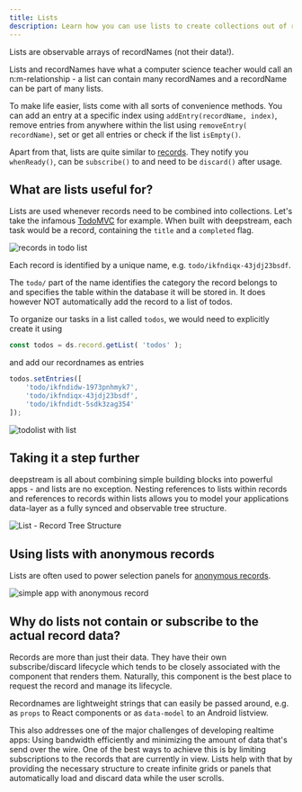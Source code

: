 ```yaml
---
title: Lists
description: Learn how you can use lists to create collections out of records with attributes in common
---
```


Lists are observable arrays of recordNames (not their data!).

Lists and recordNames have what a computer science teacher would call an n:m-relationship - a list can contain many recordNames and a recordName can be part of many lists.

To make life easier, lists come with all sorts of convenience methods. You can add an entry at a specific index using `addEntry(recordName, index)`, remove entries from anywhere within the list using `removeEntry( recordName)`, set or get all entries or check if the list `isEmpty()`.

Apart from that, lists are quite similar to [records](../records/). They notify you `whenReady()`, can be `subscribe()` to and need to be `discard()` after usage.

## What are lists useful for?
Lists are used whenever records need to be combined into collections. Let's take the infamous [TodoMVC](http://todomvc.com/) for example. When built with deepstream, each task would be a record, containing the `title` and a `completed` flag.

![records in todo list](/img/tutorials/20-core/todolist-record.png)

Each record is identified by a unique name, e.g. `todo/ikfndiqx-43jdj23bsdf`.

The `todo/` part of the name identifies the category the record belongs to and specifies the table within the database it will be stored in. It does however NOT automatically add the record to a list of todos.

To organize our tasks in a list called `todos`, we would need to explicitly create it using

```javascript
const todos = ds.record.getList( 'todos' );
```

and add our recordnames as entries

```javascript
todos.setEntries([
    'todo/ikfndidw-1973pnhmyk7',
    'todo/ikfndiqx-43jdj23bsdf',
    'todo/ikfndidt-5sdk3zag354'
]);
```

![todolist with list](/img/tutorials/20-core/todolist-list.png)

## Taking it a step further
deepstream is all about combining simple building blocks into powerful apps - and lists are no exception. Nesting references to lists within records and references to records within lists allows you to model your applications data-layer as a fully synced and observable tree structure.

![List - Record Tree Structure](/img/tutorials/20-core/tree-structure.png)

## Using lists with anonymous records
Lists are often used to power selection panels for [anonymous records](../anonymous-records/).

![simple app with anonymous record](/img/tutorials/20-core/simple-app-structure.png)

## Why do lists not contain or subscribe to the actual record data?
Records are more than just their data. They have their own subscribe/discard lifecycle which tends to be closely associated with the component that renders them. Naturally, this component is the best place to request the record and manage its lifecycle.

Recordnames are lightweight strings that can easily be passed around, e.g. as `props` to React components or as `data-model` to an Android listview.

This also addresses one of the major challenges of developing realtime apps: Using bandwidth efficiently and minimizing the amount of data that's send over the wire. One of the best ways to achieve this is by limiting subscriptions to the records that are currently in view. Lists help with that by providing the necessary structure to create infinite grids or panels that automatically load and discard data while the user scrolls.
